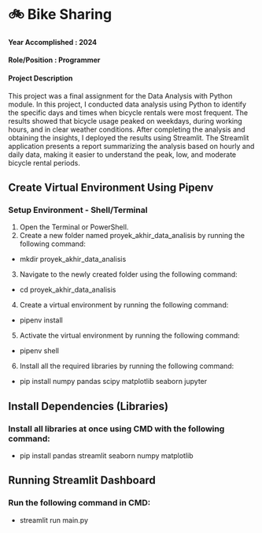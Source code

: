 # 🚲 Bike Sharing
#### Year Accomplished : 2024
#### Role/Position : Programmer
#### Project Description
This project was a final assignment for the Data Analysis with Python module. In this project, I conducted data analysis using Python to identify the specific days and times when bicycle rentals were most frequent. The results showed that bicycle usage peaked on weekdays, during working hours, and in clear weather conditions. After completing the analysis and obtaining the insights, I deployed the results using Streamlit. The Streamlit application presents a report summarizing the analysis based on hourly and daily data, making it easier to understand the peak, low, and moderate bicycle rental periods.

## Create Virtual Environment Using Pipenv
### Setup Environment - Shell/Terminal
1. Open the Terminal or PowerShell.
2. Create a new folder named proyek_akhir_data_analisis by running the following command:
- mkdir proyek_akhir_data_analisis
3. Navigate to the newly created folder using the following command:
- cd proyek_akhir_data_analisis
4. Create a virtual environment by running the following command:
- pipenv install
5. Activate the virtual environment by running the following command:
- pipenv shell
6. Install all the required libraries by running the following command:
- pip install numpy pandas scipy matplotlib seaborn jupyter

## Install Dependencies (Libraries)
### Install all libraries at once using CMD with the following command:
- pip install pandas streamlit seaborn numpy matplotlib

## Running Streamlit Dashboard
### Run the following command in CMD:
- streamlit run main.py
